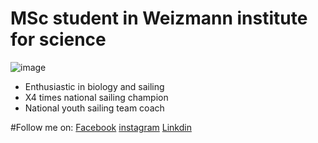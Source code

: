 # MSc student in Weizmann institute for science

![image](https://github.com/OmerZachar/omerzachar.github.io/assets/166693060/19dfd6e5-3d1d-4daf-b068-8a0ab0108e4b)

- Enthusiastic in biology and sailing
- X4 times national sailing champion
- National youth sailing team coach

#Follow me on:
[Facebook](https://www.facebook.com/omer.zachar)
[instagram](https://www.instagram.com/justomerz/)
[Linkdin](https://www.linkedin.com/in/omer-zachar-9bb8246a/)

